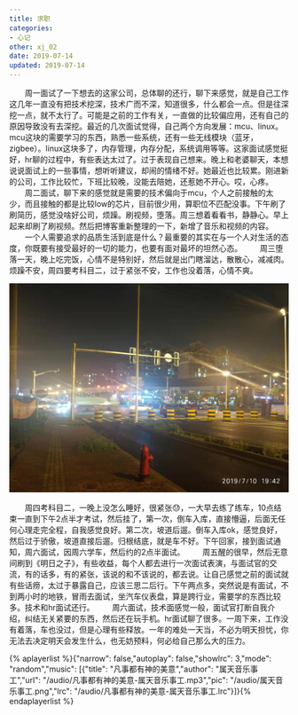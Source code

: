 ```yaml
---
title: 求职
categories:
- 心记
other: xj_02
date: 2019-07-14
updated: 2019-07-14
---
```

&emsp;&emsp;周一面试了一下想去的这家公司，总体聊的还行，聊下来感觉，就是自己工作这几年一直没有把技术挖深，技术广而不深，知道很多，什么都会一点。但是往深挖一点，就不太行了。可能是之前的工作有关，一直做的比较偏应用，还有自己的原因导致没有去深挖。最近的几次面试觉得，自己两个方向发展：mcu、linux。mcu这块的需要学习的东西，熟悉一些系统，还有一些无线模块（蓝牙，zigbee）。linux这块多了，内存管理，内存分配，系统调用等等。这家面试感觉挺好，hr聊的过程中，有些表达太过了。过于表现自己想来。晚上和老婆聊天，本想说说面试上的一些事情，想听听建议，却闹的情绪不好。她最近也比较累。刚进新的公司，工作比较忙，下班比较晚，没能去陪她，还惹她不开心。哎，心疼。
&emsp;&emsp;周二面试，聊下来的感觉就是需要的技术偏向于mcu，个人之前接触的太少，而且接触的都是比较low的芯片，目前很少用，算职位不匹配没事。下午刷了刷简历，感觉没啥好公司，烦躁。刷视频，堕落。周三想着看看书，静静心。早上起来却刷了刷视频。然后把博客重新整理的一下，新增了音乐和视频的内容。
&emsp;&emsp;一个人需要追求的品质生活到底是什么？最重要的其实在与一个人对生活的态度，你既要有接受最好的一切的能力，也要有面对最坏的坦然心态。
&emsp;&emsp;周三堕落一天，晚上吃完饭，心情不是特别好，然后就是出门瞎溜达，散散心，减减肉。烦躁不安，周四要考科目二，过于紧张不安，工作也没着落，心情不爽。
<div align="center">

![散步散心](/img/xj/2019071401.png)</div>
&emsp;&emsp;周四考科目二，一晚上没怎么睡好，很紧张😓，一大早去练了练车，10点结束一直到下午2点半才考试，然后挂了，第一次，倒车入库，直接懵逼，后面无任何心理走完全程，自我感觉良好。第二次，坡道后遛。倒车入库ok，感觉良好，然后过于骄傲，坡道直接后遛。归根结底，就是车不好。下午回家，接到面试通知，周六面试，因周六学车，然后约的2点半面试。
&emsp;&emsp;周五醒的很早，然后无意间刷到《明日之子》，有些收益，每个人都去进行一次面试表演，与面试官的交流，有的话多，有的紧张，该说的和不该说的，都去说。让自己感觉之前的面试就有些话痨，太过于暴露自己，应该三思二后行。下午两点多，突然说是有面试，不到两小时的地铁，冒雨去面试，坐汽车仪表盘，算是跨行业，需要学的东西比较多。技术和hr面试还行。
&emsp;&emsp;周六面试，技术面感觉一般，面试官打断自我介绍，纠结无关紧要的东西，然后还在玩手机。hr面试聊了很多。一周下来，工作没有着落，车也没过，但是心理有些释放。一年的难处一天当，不必为明天担忧，你无法去决定明天会发生什么，也无妨预料，何必给自己那么大的压力。


{% aplayerlist %}{"narrow": false,"autoplay": false,"showlrc": 3,"mode": "random","music": [{"title": "凡事都有神的美意","author": "属天音乐事工","url": "/audio/凡事都有神的美意-属天音乐事工.mp3","pic": "/audio/属天音乐事工.png","lrc": "/audio/凡事都有神的美意-属天音乐事工.lrc"}]}{% endaplayerlist %}

